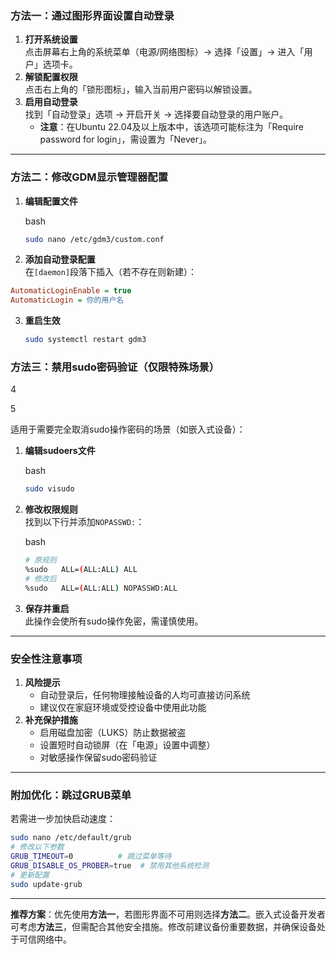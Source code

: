 ### **方法一：通过图形界面设置自动登录** 

1. ​**打开系统设置**  
    点击屏幕右上角的系统菜单（电源/网络图标）→ 选择「设置」→ 进入「用户」选项卡。
2. ​**解锁配置权限**  
    点击右上角的「锁形图标」，输入当前用户密码以解锁设置。
3. ​**启用自动登录**  
    找到「自动登录」选项 → 开启开关 → 选择要自动登录的用户账户。
    - ​**注意**：在Ubuntu 22.04及以上版本中，该选项可能标注为「Require password for login」，需设置为「Never」。

---

### ​**方法二：修改GDM显示管理器配置** 


1. ​**编辑配置文件**
    
    bash
    
    ```bash
    sudo nano /etc/gdm3/custom.conf
    ```
    
2. ​**添加自动登录配置**  
    在`[daemon]`段落下插入（若不存在则新建）：
```ini
AutomaticLoginEnable = true
AutomaticLogin = 你的用户名
```
    
      
3. ​**重启生效**
    
    ```bash
    sudo systemctl restart gdm3
    ```

### ​**方法三：禁用sudo密码验证（仅限特殊场景）​** 

4

5

适用于需要完全取消sudo操作密码的场景（如嵌入式设备）：

1. ​**编辑sudoers文件**
    
    bash
    
    ```bash
    sudo visudo
    ```
    
2. ​**修改权限规则**  
    找到以下行并添加`NOPASSWD:`：
    
    bash
    
    ```bash
    # 原规则
    %sudo   ALL=(ALL:ALL) ALL
    # 修改后
    %sudo   ALL=(ALL:ALL) NOPASSWD:ALL
    ```
    
3. ​**保存并重启**  
    此操作会使所有sudo操作免密，需谨慎使用。

---

### ​**安全性注意事项** 


1. ​**风险提示**
    - 自动登录后，任何物理接触设备的人均可直接访问系统
    - 建议仅在家庭环境或受控设备中使用此功能
2. ​**补充保护措施**
    - 启用磁盘加密（LUKS）防止数据被盗
    - 设置短时自动锁屏（在「电源」设置中调整）
    - 对敏感操作保留sudo密码验证              

---

### ​**附加优化：跳过GRUB菜单** 


若需进一步加快启动速度：


```bash
sudo nano /etc/default/grub
# 修改以下参数
GRUB_TIMEOUT=0          # 跳过菜单等待
GRUB_DISABLE_OS_PROBER=true  # 禁用其他系统检测
# 更新配置
sudo update-grub
```

---

**推荐方案**：优先使用**方法一**，若图形界面不可用则选择**方法二**。嵌入式设备开发者可考虑**方法三**，但需配合其他安全措施。修改前建议备份重要数据，并确保设备处于可信网络中。